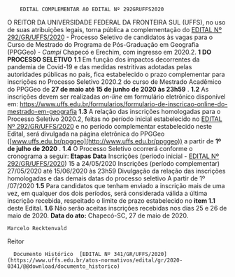         EDITAL COMPLEMENTAR AO EDITAL Nº 292GRUFFS2020  

 O REITOR DA UNIVERSIDADE FEDERAL DA FRONTEIRA SUL (UFFS), no uso de suas atribuições legais, torna pública a complementação do [EDITAL Nº 292/GR/UFFS/2020](https://www.uffs.edu.br/atos-normativos/edital/gr/2020-0292) - Processo Seletivo de candidatos às vagas para o Curso de Mestrado do Programa de Pós-Graduação em Geografia (PPGGeo) - *Campi*  Chapecó e Erechim, com ingresso em 2020.2.  **1 DO PROCESSO SELETIVO** **1.1**  Em função dos impactos decorrentes da pandemia de Covid-19 e das medidas restritivas adotadas pelas autoridades públicas no país, fica estabelecido o prazo complementar para inscrições no Processo Seletivo 2020.2 do curso de Mestrado Acadêmico do PPGGeo de **27 de maio até 15 de junho**  **de 2020 às 23h59** . **1.2**  As inscrições devem ser realizadas *on-line* em formulário eletrônico disponível em: <https://www.uffs.edu.br/formularios/formulario-de-inscricao-online-do-mestrado-em-geografia> **1.3**  A relação das inscrições homologadas para o Processo Seletivo 2020.2, feitas no período inicial estabelecido no [EDITAL Nº 292/GR/UFFS/2020](https://www.uffs.edu.br/atos-normativos/edital/gr/2020-0292) e no período complementar estabelecido neste Edital, será divulgada na página eletrônica do PPGGeo ([www.uffs.edu.br/ppggeo](http://www.uffs.edu.br/ppggeo)) a partir de **1º de julho de 2020** . **1.4**  O Processo Seletivo ocorrerá conforme o cronograma a seguir:     **Etapas**   **Data**     Inscrições (período inicial - [EDITAL Nº 292/GR/UFFS/2020](https://www.uffs.edu.br/atos-normativos/edital/gr/2020-0292))   15 a 24/05/2020     Inscrições (período complementar)   27/05/2020 até 15/06/2020 às 23h59     Divulgação da relação das inscrições homologadas e das demais datas do processo seletivo   A partir de 1º /07/2020     **1.5**  Para candidatos que tenham enviado a inscrição mais de uma vez, em qualquer dos dois períodos, será considerada válida a última inscrição recebida, respeitado o limite de prazo estabelecido no **item 1.1** deste Edital. **1.6**  Não serão aceitas inscrições recebidas nos dias 25 e 26 de maio de 2020.        **Data do ato:** Chapecó-SC, 27 de maio de 2020.   
 

    Marcelo Recktenvald   
 Reitor 

      Documento Histórico  [EDITAL Nº 341/GR/UFFS/2020](https://www.uffs.edu.br/atos-normativos/edital/gr/2020-0341/@@download/documento_historico)     
      